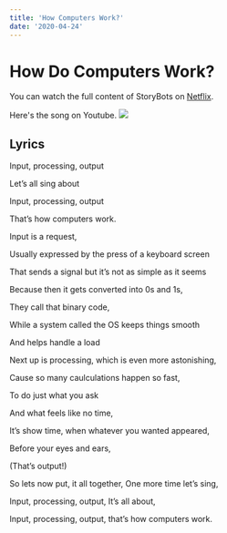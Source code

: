 ```yaml
---
title: 'How Computers Work?'
date: '2020-04-24'
---
```


# How Do Computers Work?

You can watch the full content of StoryBots on [Netflix](https://www.netflix.com/jp/title/80108159).

Here's the song on Youtube.
[![](https://img.youtube.com/vi/z9ycsza7K2U/0.jpg)](https://www.youtube.com/watch?v=z9ycsza7K2U)

## Lyrics

Input, processing, output

Let’s all sing about

Input, processing, output

That’s how computers work.

Input is a request, 

Usually expressed by the press of a keyboard screen

That sends a signal but it’s not as simple as it seems

Because then it gets converted into 0s and 1s, 

They call that binary code, 

While a system called the OS keeps things smooth 

And helps handle a load

Next up is processing, which is even more astonishing, 

Cause so many caulculations happen so fast, 

To do just what you ask

And what feels like no time, 

It’s show time, when whatever you wanted appeared, 

Before your eyes and ears, 

(That’s output!)

So lets now put, it all together, One more time let’s sing,

Input, processing, output, It’s all about,

Input, processing, output, that’s how computers work.